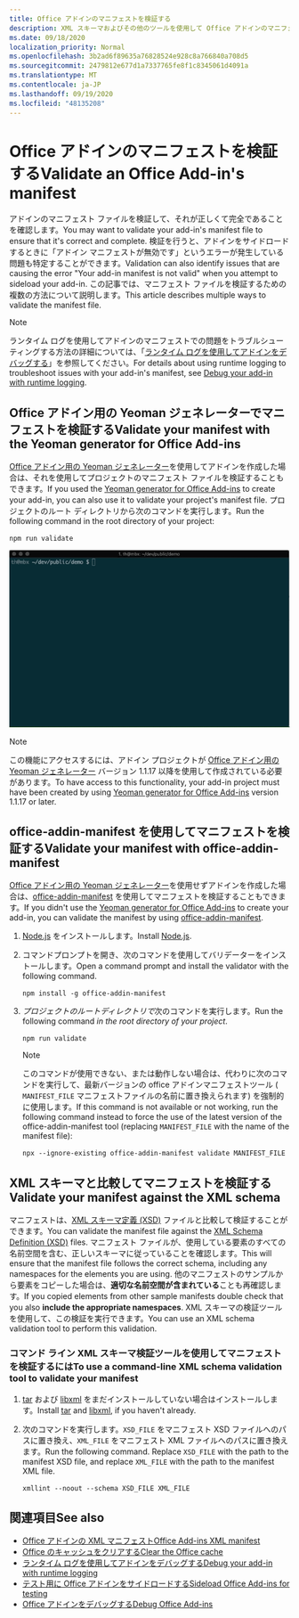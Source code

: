 ```yaml
---
title: Office アドインのマニフェストを検証する
description: XML スキーマおよびその他のツールを使用して Office アドインのマニフェストを検証する方法について説明します。
ms.date: 09/18/2020
localization_priority: Normal
ms.openlocfilehash: 3b2ad6f89635a76828524e928c8a766840a708d5
ms.sourcegitcommit: 2479812e677d1a7337765fe8f1c8345061d4091a
ms.translationtype: MT
ms.contentlocale: ja-JP
ms.lasthandoff: 09/19/2020
ms.locfileid: "48135208"
---
```

# <a name="validate-an-office-add-ins-manifest"></a><span data-ttu-id="72a17-103">Office アドインのマニフェストを検証する</span><span class="sxs-lookup"><span data-stu-id="72a17-103">Validate an Office Add-in's manifest</span></span>

<span data-ttu-id="72a17-104">アドインのマニフェスト ファイルを検証して、それが正しくて完全であることを確認します。</span><span class="sxs-lookup"><span data-stu-id="72a17-104">You may want to validate your add-in's manifest file to ensure that it's correct and complete.</span></span> <span data-ttu-id="72a17-105">検証を行うと、アドインをサイドロードするときに「アドイン マニフェストが無効です」というエラーが発生している問題も特定することができます。</span><span class="sxs-lookup"><span data-stu-id="72a17-105">Validation can also identify issues that are causing the error "Your add-in manifest is not valid" when you attempt to sideload your add-in.</span></span> <span data-ttu-id="72a17-106">この記事では、マニフェスト ファイルを検証するための複数の方法について説明します。</span><span class="sxs-lookup"><span data-stu-id="72a17-106">This article describes multiple ways to validate the manifest file.</span></span>

> [!NOTE]
> <span data-ttu-id="72a17-107">ランタイム ログを使用してアドインのマニフェストでの問題をトラブルシューティングする方法の詳細については、「[ランタイム ログを使用してアドインをデバッグする](runtime-logging.md)」を参照してください。</span><span class="sxs-lookup"><span data-stu-id="72a17-107">For details about using runtime logging to troubleshoot issues with your add-in's manifest, see [Debug your add-in with runtime logging](runtime-logging.md).</span></span>

## <a name="validate-your-manifest-with-the-yeoman-generator-for-office-add-ins"></a><span data-ttu-id="72a17-108">Office アドイン用の Yeoman ジェネレーターでマニフェストを検証する</span><span class="sxs-lookup"><span data-stu-id="72a17-108">Validate your manifest with the Yeoman generator for Office Add-ins</span></span>

<span data-ttu-id="72a17-109">[Office アドイン用の Yeoman ジェネレーター](https://www.npmjs.com/package/generator-office)を使用してアドインを作成した場合は、それを使用してプロジェクトのマニフェスト ファイルを検証することもできます。</span><span class="sxs-lookup"><span data-stu-id="72a17-109">If you used the [Yeoman generator for Office Add-ins](https://www.npmjs.com/package/generator-office) to create your add-in, you can also use it to validate your project's manifest file.</span></span> <span data-ttu-id="72a17-110">プロジェクトのルート ディレクトリから次のコマンドを実行します。</span><span class="sxs-lookup"><span data-stu-id="72a17-110">Run the following command in the root directory of your project:</span></span>

```command&nbsp;line
npm run validate
```

![コマンドラインから Yo Office 検証コントロールが実行され、検証の成功結果が生成されたアニメーション gif](../images/yo-office-validator.gif)

> [!NOTE]
> <span data-ttu-id="72a17-112">この機能にアクセスするには、アドイン プロジェクトが [Office アドイン用の Yeoman ジェネレーター](https://www.npmjs.com/package/generator-office) バージョン 1.1.17 以降を使用して作成されている必要があります。</span><span class="sxs-lookup"><span data-stu-id="72a17-112">To have access to this functionality, your add-in project must have been created by using [Yeoman generator for Office Add-ins](https://www.npmjs.com/package/generator-office) version 1.1.17 or later.</span></span>

## <a name="validate-your-manifest-with-office-addin-manifest"></a><span data-ttu-id="72a17-113">office-addin-manifest を使用してマニフェストを検証する</span><span class="sxs-lookup"><span data-stu-id="72a17-113">Validate your manifest with office-addin-manifest</span></span>

<span data-ttu-id="72a17-114">[Office アドイン用の Yeoman ジェネレーター](https://www.npmjs.com/package/generator-office)を使用せずアドインを作成した場合は、[office-addin-manifest](https://www.npmjs.com/package/office-addin-manifest) を使用してマニフェストを検証することもできます。</span><span class="sxs-lookup"><span data-stu-id="72a17-114">If you didn't use the [Yeoman generator for Office Add-ins](https://www.npmjs.com/package/generator-office) to create your add-in, you can validate the manifest by using [office-addin-manifest](https://www.npmjs.com/package/office-addin-manifest).</span></span>

1. <span data-ttu-id="72a17-115">[Node.js](https://nodejs.org/download/) をインストールします。</span><span class="sxs-lookup"><span data-stu-id="72a17-115">Install [Node.js](https://nodejs.org/download/).</span></span>

2. <span data-ttu-id="72a17-116">コマンドプロンプトを開き、次のコマンドを使用してバリデーターをインストールします。</span><span class="sxs-lookup"><span data-stu-id="72a17-116">Open a command prompt and install the validator with the following command.</span></span>

    ```command&nbsp;line
    npm install -g office-addin-manifest
    ```

3. <span data-ttu-id="72a17-117">*プロジェクトのルートディレクトリで*次のコマンドを実行します。</span><span class="sxs-lookup"><span data-stu-id="72a17-117">Run the following command *in the root directory of your project*.</span></span>

    ```command&nbsp;line
    npm run validate
    ```

    > [!NOTE]
    > <span data-ttu-id="72a17-118">このコマンドが使用できない、または動作しない場合は、代わりに次のコマンドを実行して、最新バージョンの office アドインマニフェストツール ( `MANIFEST_FILE` マニフェストファイルの名前に置き換えられます) を強制的に使用します。</span><span class="sxs-lookup"><span data-stu-id="72a17-118">If this command is not available or not working, run the following command instead to force the use of the latest version of the office-addin-manifest tool (replacing `MANIFEST_FILE` with the name of the manifest file):</span></span>
    >
    > ```command&nbsp;line
    > npx --ignore-existing office-addin-manifest validate MANIFEST_FILE
    > ```

## <a name="validate-your-manifest-against-the-xml-schema"></a><span data-ttu-id="72a17-119">XML スキーマと比較してマニフェストを検証する</span><span class="sxs-lookup"><span data-stu-id="72a17-119">Validate your manifest against the XML schema</span></span>

<span data-ttu-id="72a17-120">マニフェストは、[XML スキーマ定義 (XSD)](/openspecs/office_file_formats/ms-owemxml/c6a06390-34b8-4b42-82eb-b28be12494a8) ファイルと比較して検証することができます。</span><span class="sxs-lookup"><span data-stu-id="72a17-120">You can validate the manifest file against the [XML Schema Definition (XSD)](/openspecs/office_file_formats/ms-owemxml/c6a06390-34b8-4b42-82eb-b28be12494a8) files.</span></span> <span data-ttu-id="72a17-121">マニフェスト ファイルが、使用している要素のすべての名前空間を含む、正しいスキーマに従っていることを確認します。</span><span class="sxs-lookup"><span data-stu-id="72a17-121">This will ensure that the manifest file follows the correct schema, including any namespaces for the elements you are using.</span></span> <span data-ttu-id="72a17-122">他のマニフェストのサンプルから要素をコピーした場合は、**適切な名前空間が含まれている**ことも再確認します。</span><span class="sxs-lookup"><span data-stu-id="72a17-122">If you copied elements from other sample manifests double check that you also **include the appropriate namespaces**.</span></span> <span data-ttu-id="72a17-123">XML スキーマの検証ツールを使用して、この検証を実行できます。</span><span class="sxs-lookup"><span data-stu-id="72a17-123">You can use an XML schema validation tool to perform this validation.</span></span>

### <a name="to-use-a-command-line-xml-schema-validation-tool-to-validate-your-manifest"></a><span data-ttu-id="72a17-124">コマンド ライン XML スキーマ検証ツールを使用してマニフェストを検証するには</span><span class="sxs-lookup"><span data-stu-id="72a17-124">To use a command-line XML schema validation tool to validate your manifest</span></span>

1. <span data-ttu-id="72a17-125">[tar](https://www.gnu.org/software/tar/) および [libxml](http://xmlsoft.org/FAQ.html) をまだインストールしていない場合はインストールします。</span><span class="sxs-lookup"><span data-stu-id="72a17-125">Install [tar](https://www.gnu.org/software/tar/) and [libxml](http://xmlsoft.org/FAQ.html), if you haven't already.</span></span>

2. <span data-ttu-id="72a17-p104">次のコマンドを実行します。`XSD_FILE` をマニフェスト XSD ファイルへのパスに置き換え、`XML_FILE` をマニフェスト XML ファイルへのパスに置き換えます。</span><span class="sxs-lookup"><span data-stu-id="72a17-p104">Run the following command. Replace `XSD_FILE` with the path to the manifest XSD file, and replace `XML_FILE` with the path to the manifest XML file.</span></span>
    
    ```command&nbsp;line
    xmllint --noout --schema XSD_FILE XML_FILE
    ```

## <a name="see-also"></a><span data-ttu-id="72a17-128">関連項目</span><span class="sxs-lookup"><span data-stu-id="72a17-128">See also</span></span>

- [<span data-ttu-id="72a17-129">Office アドインの XML マニフェスト</span><span class="sxs-lookup"><span data-stu-id="72a17-129">Office Add-ins XML manifest</span></span>](../develop/add-in-manifests.md)
- [<span data-ttu-id="72a17-130">Office のキャッシュをクリアする</span><span class="sxs-lookup"><span data-stu-id="72a17-130">Clear the Office cache</span></span>](clear-cache.md)
- [<span data-ttu-id="72a17-131">ランタイム ログを使用してアドインをデバッグする</span><span class="sxs-lookup"><span data-stu-id="72a17-131">Debug your add-in with runtime logging</span></span>](runtime-logging.md)
- [<span data-ttu-id="72a17-132">テスト用に Office アドインをサイドロードする</span><span class="sxs-lookup"><span data-stu-id="72a17-132">Sideload Office Add-ins for testing</span></span>](sideload-office-add-ins-for-testing.md)
- [<span data-ttu-id="72a17-133">Office アドインをデバッグする</span><span class="sxs-lookup"><span data-stu-id="72a17-133">Debug Office Add-ins</span></span>](debug-add-ins-using-f12-developer-tools-on-windows-10.md)
